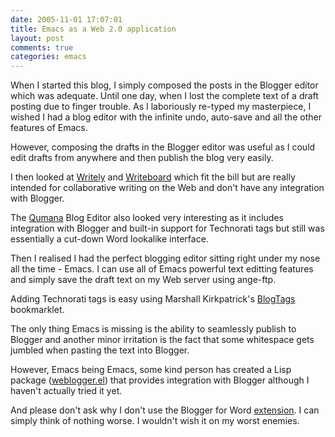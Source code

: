 ```yaml
---
date: 2005-11-01 17:07:01
title: Emacs as a Web 2.0 application
layout: post
comments: true
categories: emacs
---
```

When I started this blog, I simply composed the posts in the Blogger
editor which was adequate. Until one day, when I lost the complete text
of a draft posting due to finger trouble. As I laboriously re-typed my
masterpiece, I wished I had a blog editor with the infinite undo,
auto-save and all the other features of Emacs.

However, composing the drafts in the Blogger editor was useful as I
could edit drafts from anywhere and then publish the blog very easily.

I then looked at [Writely](http://www.writely.com/) and
[Writeboard](http://www.writeboard.com/) which fit the bill but are
really intended for collaborative writing on the Web and don't have any
integration with Blogger.

The [Qumana](http://www.qumana.com/) Blog Editor also looked very
interesting as it includes integration with Blogger and built-in support
for Technorati tags but still was essentially a cut-down Word lookalike
interface.

Then I realised I had the perfect blogging editor sitting right under my
nose all the time - Emacs. I can use all of Emacs powerful text editting
features and simply save the draft text on my Web server using ange-ftp.

Adding Technorati tags is easy using Marshall Kirkpatrick's
[BlogTags](http://marshallk.com/technorati-tag-troubleshooting)
bookmarklet.

The only thing Emacs is missing is the ability to seamlessly publish to
Blogger and another minor irritation is the fact that some whitespace
gets jumbled when pasting the text into Blogger.

However, Emacs being Emacs, some kind person has created a Lisp package
([weblogger.el](http://elisp.info/)) that provides integration with
Blogger although I haven't actually tried it yet.

And please don't ask why I don't use the Blogger for Word
[extension](http://buzz.blogger.com/bloggerforword.html). I can simply
think of nothing worse. I wouldn't wish it on my worst enemies.
